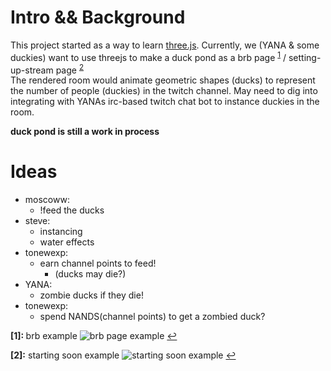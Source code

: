 # Intro && Background
This project started as a way to learn [three.js](https://threejs.org).  Currently, we (YANA & some duckies) want to use threejs to make a duck pond as a brb page <sup id="a1">[1](#f1)</sup> / setting-up-stream page <sup id="a2">[2](#f2)</sup>  
The rendered room would animate geometric shapes (ducks) to represent
the number of people (duckies) in the twitch channel.  May need to dig into integrating with YANAs irc-based twitch chat bot to instance duckies in the room.

**duck pond is still a work in process**

# Ideas
- moscoww:
  - !feed the ducks
- steve:
  - instancing
  - water effects
- tonewexp:
  - earn channel points to feed!
    - (ducks may die?)
- YANA:
  - zombie ducks if they die!
- tonewexp:
  - spend NANDS(channel points) to get a zombied duck?


<b id="f1">[1]: </b> brb example ![brb page example](https://miro.medium.com/max/2400/1*pCN3Mc3HDe4NlKvSaCZ82g.png)
 [↩](#a1)

<b id="f2">[2]:</b> starting soon example ![starting soon example](https://thumbs.gfycat.com/BronzeGleefulBarb-size_restricted.gif)
  [↩](#a2)
